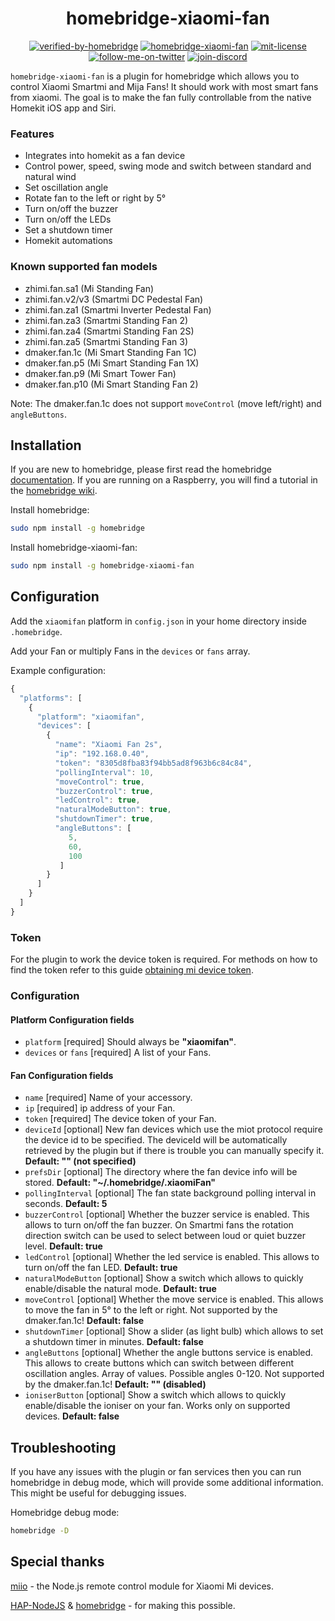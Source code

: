 <span align="center">

# homebridge-xiaomi-fan

[![verified-by-homebridge](https://badgen.net/badge/homebridge/verified/purple)](https://github.com/homebridge/homebridge/wiki/Verified-Plugins#verified-plugins)
[![homebridge-xiaomi-fan](https://badgen.net/npm/v/homebridge-xiaomi-fan?icon=npm)](https://www.npmjs.com/package/homebridge-xiaomi-fan)
[![mit-license](https://badgen.net/npm/license/lodash)](https://github.com/merdok/homebridge-webos-tv/blob/master/LICENSE)
[![follow-me-on-twitter](https://badgen.net/twitter/follow/merdok_dev?icon=twitter)](https://twitter.com/merdok_dev)
[![join-discord](https://badgen.net/badge/icon/discord?icon=discord&label=homebridge-xiaomi-fan)](https://discord.gg/AFYUZbk)

</span>

`homebridge-xiaomi-fan` is a plugin for homebridge which allows you to control Xiaomi Smartmi and Mija Fans! It should work with most smart fans from xiaomi.
The goal is to make the fan fully controllable from the native Homekit iOS app and Siri.

### Features
* Integrates into homekit as a fan device
* Control power, speed, swing mode and switch between standard and natural wind
* Set oscillation angle
* Rotate fan to the left or right by 5°
* Turn on/off the buzzer
* Turn on/off the LEDs
* Set a shutdown timer
* Homekit automations

### Known supported fan models
* zhimi.fan.sa1 (Mi Standing Fan)
* zhimi.fan.v2/v3 (Smartmi DC Pedestal Fan)
* zhimi.fan.za1 (Smartmi Inverter Pedestal Fan)
* zhimi.fan.za3 (Smartmi Standing Fan 2)
* zhimi.fan.za4 (Smartmi Standing Fan 2S)
* zhimi.fan.za5 (Smartmi Standing Fan 3)
* dmaker.fan.1c (Mi Smart Standing Fan 1C)
* dmaker.fan.p5 (Mi Smart Standing Fan 1X)
* dmaker.fan.p9 (Mi Smart Tower Fan)
* dmaker.fan.p10 (Mi Smart Standing Fan 2)

Note: The dmaker.fan.1c does not support `moveControl` (move left/right) and `angleButtons`.

## Installation

If you are new to homebridge, please first read the homebridge [documentation](https://www.npmjs.com/package/homebridge).
If you are running on a Raspberry, you will find a tutorial in the [homebridge wiki](https://github.com/homebridge/homebridge/wiki/Install-Homebridge-on-Raspbian).

Install homebridge:
```sh
sudo npm install -g homebridge
```

Install homebridge-xiaomi-fan:
```sh
sudo npm install -g homebridge-xiaomi-fan
```

## Configuration

Add the `xiaomifan` platform in `config.json` in your home directory inside `.homebridge`.

Add your Fan or multiply Fans in the `devices` or `fans`  array.

Example configuration:

```js
{
  "platforms": [
    {
      "platform": "xiaomifan",
      "devices": [
        {
          "name": "Xiaomi Fan 2s",
          "ip": "192.168.0.40",
          "token": "8305d8fba83f94bb5ad8f963b6c84c84",
          "pollingInterval": 10,
          "moveControl": true,
          "buzzerControl": true,
          "ledControl": true,
          "naturalModeButton": true,
          "shutdownTimer": true,
          "angleButtons": [
             5,
             60,
             100
           ]
        }
      ]
    }
  ]
}
```

### Token
For the plugin to work the device token is required. For methods on how to find the token refer to this guide [obtaining mi device token](https://github.com/jghaanstra/com.xiaomi-miio/blob/master/docs/obtain_token.md).

### Configuration
#### Platform Configuration fields
- `platform` [required]
Should always be **"xiaomifan"**.
- `devices` or `fans` [required]
A list of your Fans.
#### Fan Configuration fields
- `name` [required]
Name of your accessory.
- `ip` [required]
ip address of your Fan.
- `token` [required]
The device token of your Fan.
- `deviceId` [optional]
New fan devices which use the miot protocol require the device id to be specified. The deviceId will be automatically retrieved by the plugin but if there is trouble you can manually specify it. **Default: "" (not specified)**
- `prefsDir` [optional]
The directory where the fan device info will be stored. **Default: "~/.homebridge/.xiaomiFan"**
- `pollingInterval` [optional]
The fan state background polling interval in seconds. **Default: 5**
- `buzzerControl` [optional]
Whether the buzzer service is enabled. This allows to turn on/off the fan buzzer. On Smartmi fans the rotation direction switch can be used to select between loud or quiet buzzer level. **Default: true**
- `ledControl` [optional]
Whether the led service is enabled. This allows to turn on/off the fan LED. **Default: true**
- `naturalModeButton` [optional]
Show a switch which allows to quickly enable/disable the natural mode. **Default: true**
- `moveControl` [optional]
Whether the move service is enabled. This allows to move the fan in 5° to the left or right. Not supported by the dmaker.fan.1c! **Default: false**
- `shutdownTimer` [optional]
Show a slider (as light bulb) which allows to set a shutdown timer in minutes. **Default: false**
- `angleButtons` [optional]
Whether the angle buttons service is enabled. This allows to create buttons which can switch between different oscillation angles. Array of values. Possible angles 0-120. Not supported by the dmaker.fan.1c! **Default: "" (disabled)**
- `ioniserButton` [optional]
Show a switch which allows to quickly enable/disable the ioniser on your fan. Works only on supported devices. **Default: false**

## Troubleshooting
If you have any issues with the plugin or fan services then you can run homebridge in debug mode, which will provide some additional information. This might be useful for debugging issues.

Homebridge debug mode:
```sh
homebridge -D
```

## Special thanks
[miio](https://github.com/aholstenson/miio) - the Node.js remote control module for Xiaomi Mi devices.

[HAP-NodeJS](https://github.com/KhaosT/HAP-NodeJS) & [homebridge](https://github.com/nfarina/homebridge) - for making this possible.
